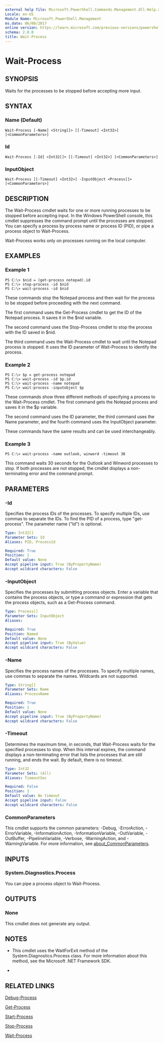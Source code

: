 ```yaml
---
external help file: Microsoft.PowerShell.Commands.Management.dll-Help.xml
Locale: en-US
Module Name: Microsoft.PowerShell.Management
ms.date: 06/09/2017
online version: https://learn.microsoft.com/previous-versions/powershell/module/microsoft.powershell.management/wait-process?view=powershell-4.0&WT.mc_id=ps-gethelp
schema: 2.0.0
title: Wait-Process
---
```


# Wait-Process

## SYNOPSIS
Waits for the processes to be stopped before accepting more input.

## SYNTAX

### Name (Default)
```
Wait-Process [-Name] <String[]> [[-Timeout] <Int32>] [<CommonParameters>]
```

### Id
```
Wait-Process [-Id] <Int32[]> [[-Timeout] <Int32>] [<CommonParameters>]
```

### InputObject
```
Wait-Process [[-Timeout] <Int32>] -InputObject <Process[]> [<CommonParameters>]
```

## DESCRIPTION
The Wait-Process cmdlet waits for one or more running processes to be stopped before accepting input.
In the Windows PowerShell console, this cmdlet suppresses the command prompt until the processes are stopped.
You can specify a process by process name or process ID (PID), or pipe a process object to Wait-Process.

Wait-Process works only on processes running on the local computer.

## EXAMPLES

### Example 1
```
PS C:\> $nid = (get-process notepad).id
PS C:\> stop-process -id $nid
PS C:\> wait-process -id $nid
```

These commands stop the Notepad process and then wait for the process to be stopped before proceeding with the next command.

The first command uses the Get-Process cmdlet to get the ID of the Notepad process.
It saves it in the $nid variable.

The second command uses the Stop-Process cmdlet to stop the process with the ID saved in $nid.

The third command uses the Wait-Process cmdlet to wait until the Notepad process is stopped.
It uses the ID parameter of Wait-Process to identify the process.

### Example 2
```
PS C:\> $p = get-process notepad
PS C:\> wait-process -id $p.id
PS C:\> wait-process -name notepad
PS C:\> wait-process -inputobject $p
```

These commands show three different methods of specifying a process to the Wait-Process cmdlet.
The first command gets the Notepad process and saves it in the $p variable.

The second command uses the ID parameter, the third command uses the Name parameter, and the fourth command uses the InputObject parameter.

These commands have the same results and can be used interchangeably.

### Example 3
```
PS C:\> wait-process -name outlook, winword -timeout 30
```

This command waits 30 seconds for the Outlook and Winword processes to stop.
If both processes are not stopped, the cmdlet displays a non-terminating error and the command prompt.

## PARAMETERS

### -Id
Specifies the process IDs of the processes.
To specify multiple IDs, use commas to separate the IDs.
To find the PID of a process, type "get-process".
The parameter name ("Id") is optional.

```yaml
Type: Int32[]
Parameter Sets: Id
Aliases: PID, ProcessId

Required: True
Position: 1
Default value: None
Accept pipeline input: True (ByPropertyName)
Accept wildcard characters: False
```

### -InputObject
Specifies the processes by submitting process objects.
Enter a variable that contains the process objects, or type a command or expression that gets the process objects, such as a Get-Process command.

```yaml
Type: Process[]
Parameter Sets: InputObject
Aliases:

Required: True
Position: Named
Default value: None
Accept pipeline input: True (ByValue)
Accept wildcard characters: False
```

### -Name
Specifies the process names of the processes.
To specify multiple names, use commas to separate the names.
Wildcards are not supported.

```yaml
Type: String[]
Parameter Sets: Name
Aliases: ProcessName

Required: True
Position: 1
Default value: None
Accept pipeline input: True (ByPropertyName)
Accept wildcard characters: False
```

### -Timeout
Determines the maximum time, in seconds, that Wait-Process waits for the specified processes to stop.
When this interval expires, the command displays a non-terminating error that lists the processes that are still running, and ends the wait.
By default, there is no timeout.

```yaml
Type: Int32
Parameter Sets: (All)
Aliases: TimeoutSec

Required: False
Position: 2
Default value: No timeout
Accept pipeline input: False
Accept wildcard characters: False
```

### CommonParameters
This cmdlet supports the common parameters: -Debug, -ErrorAction, -ErrorVariable, -InformationAction, -InformationVariable, -OutVariable, -OutBuffer, -PipelineVariable, -Verbose, -WarningAction, and -WarningVariable. For more information, see [about_CommonParameters](https://go.microsoft.com/fwlink/?LinkID=113216).

## INPUTS

### System.Diagnostics.Process
You can pipe a process object to Wait-Process.

## OUTPUTS

### None
This cmdlet does not generate any output.

## NOTES
* This cmdlet uses the WaitForExit method of the System.Diagnostics.Process class. For more information about this method, see the Microsoft .NET Framework SDK.

*

## RELATED LINKS

[Debug-Process](Debug-Process.md)

[Get-Process](Get-Process.md)

[Start-Process](Start-Process.md)

[Stop-Process](Stop-Process.md)

[Wait-Process](Wait-Process.md)


